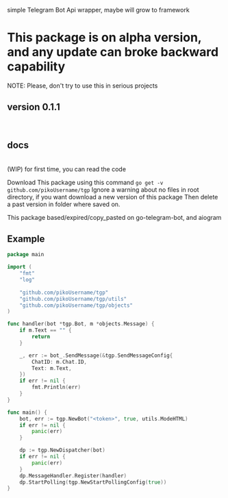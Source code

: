 simple Telegram Bot Api wrapper, maybe will grow to framework 

<h1>
This package is on alpha version,
and any update can broke backward capability
</h1>

NOTE: Please, don't try to use this in serious projects 

## version 0.1.1
<br>

## docs
<br>
 (WIP) for first time, you can read the code 

Download This package using this command `go get -v github.com/pikoUsername/tgp` 
Ignore a warning about no files in root directory, if you want download a new version of this package 
Then delete a past version in folder where saved on.

This package based/expired/copy_pasted on go-telegram-bot, and aiogram

## Example
```go
package main

import (
	"fmt"
	"log"
    
    "github.com/pikoUsername/tgp"
	"github.com/pikoUsername/tgp/utils"
    "github.com/pikoUsername/tgp/objects"
)

func handler(bot *tgp.Bot, m *objects.Message) { 
    if m.Text == "" { 
        return
    }

    _, err := bot_.SendMessage(&tgp.SendMessageConfig{
        ChatID: m.Chat.ID, 
        Text: m.Text, 
    })
    if err != nil { 
        fmt.Println(err)
    }
}

func main() {
	bot, err := tgp.NewBot("<token>", true, utils.ModeHTML)
	if err != nil {
		panic(err)
	}

	dp := tgp.NewDispatcher(bot)
	if err != nil {
		panic(err)
	}
    dp.MessageHandler.Register(handler)
    dp.StartPolling(tgp.NewStartPollingConfig(true))
}
```
